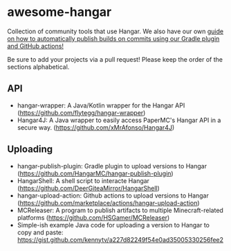# awesome-hangar

Collection of community tools that use Hangar. We also have our own [guide on how to automatically publish builds on commits using our Gradle plugin and GitHub actions!](https://docs.papermc.io/misc/hangar-publishing)

Be sure to add your projects via a pull request! Please keep the order of the sections alphabetical.

## API

- hangar-wrapper: A Java/Kotlin wrapper for the Hangar API (https://github.com/flytegg/hangar-wrapper)
- Hangar4J: A Java wrapper to easily access PaperMC's Hangar API in a secure way. (https://github.com/xMrAfonso/Hangar4J)

## Uploading

- hangar-publish-plugin: Gradle plugin to upload versions to Hangar (https://github.com/HangarMC/hangar-publish-plugin)
- HangarShell: A shell script to interacte Hangar (https://github.com/DeerGiteaMirror/HangarShell)
- hangar-upload-action: Github actions to upload versions to Hangar (https://github.com/marketplace/actions/hangar-upload-action)
- MCReleaser: A program to publish artifacts to multiple Minecraft-related platforms (https://github.com/HSGamer/MCReleaser)
- Simple-ish example Java code for uploading a version to Hangar to copy and paste: https://gist.github.com/kennytv/a227d82249f54e0ad35005330256fee2
